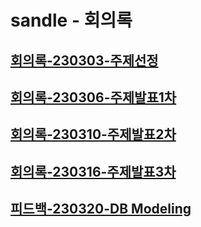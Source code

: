 # sandle - 회의록

## [회의록-230303-주제선정](https://github.com/darktemi/sandle/blob/main/proceedings/%ED%9A%8C%EC%9D%98%EB%A1%9D_230303_%5B%EC%A3%BC%EC%A0%9C%EC%84%A0%EC%A0%95%5D.md)

## [회의록-230306-주제발표1차](https://github.com/darktemi/sandle/blob/main/proceedings/%ED%9A%8C%EC%9D%98%EB%A1%9D_230306_%5B%EC%A3%BC%EC%A0%9C%EB%B0%9C%ED%91%9C-2%EC%B0%A8%20%EC%A4%80%EB%B9%84%5D%20UI%20Proto%20Type%20%26%20Use%20Case%20Diagram%20.md)

## [회의록-230310-주제발표2차](https://github.com/darktemi/sandle/blob/main/proceedings/%ED%9A%8C%EC%9D%98%EB%A1%9D_230310_%5B%EC%A3%BC%EC%A0%9C%EB%B0%9C%ED%91%9C-2%EC%B0%A8%5D%20UI%20Proto%20Type%20%26%20Use%20Case%20Diagram.md)

## [회의록-230316-주제발표3차](https://github.com/darktemi/sandle/blob/main/proceedings/%ED%9A%8C%EC%9D%98%EB%A1%9D_230316_%5B%EC%A3%BC%EC%A0%9C%EB%B0%9C%ED%91%9C-3%EC%B0%A8%5D%20UI%20%EB%B0%8F%20Use%20Case%20Diagram.md)

## [피드백-230320-DB Modeling](https://github.com/darktemi/sandle/blob/main/proceedings/%ED%94%BC%EB%93%9C%EB%B0%B1_230320_DB%20Modeling.md)
